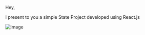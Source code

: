 Hey,

I present to you a simple State Project developed using React.js

![image](https://github.com/ozlemf/basic-react-state-project/assets/105882744/922cf438-673a-4a67-8dfe-544b90d8aa58)

